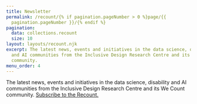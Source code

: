 ```yaml
---
title: Newsletter
permalink: /recount/{% if pagination.pageNumber > 0 %}page/{{
  pagination.pageNumber }}/{% endif %}
pagination:
  data: collections.recount
  size: 10
layout: layouts/recount.njk
excerpt: The latest news, events and initiatives in the data science, disability
  and AI communities from the Inclusive Design Research Centre and its We Count
  community.
menu_order: 4
---
```

The latest news, events and initiatives in the data science, disability and AI communities from the Inclusive Design Research Centre and its We Count community. [Subscribe to the Recount.](https://ocadu.us6.list-manage.com/subscribe?u=df09b45913649b12f2a2aef66&id=97ef2e9d6a)
